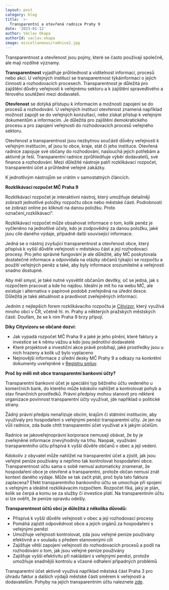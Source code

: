 ```yaml
---
layout: post
category: blog
title:  >-
  Transparentní a otevřená radnice Prahy 9
date: '2023-01-12'
author: Václav Okapa
authorId: vaclav.okapa
image: miscellaneous/radnice2.jpg
---
```

Transparentnost a otevřenost jsou pojmy, které se často používají společně, ale mají rozdílné významy.

**Transparentnost** vyjadřuje průhlednost a viditelnost informací, procesů nebo akcí. U veřejných institucí se transparentnost týkáinformací o jejich činnosti a rozhodovacích procesech. Transparentnost je důležitá pro zajištění důvěry veřejnosti k veřejnému sektoru a k zajištění spravedlivého a férového soutěžení mezi dodavateli.

**Otevřenost** se dotýká přístupu k informacím a možnosti zapojení se do procesů a rozhodování. U veřejných institucí otevřenost znamená například možnost zapojit se do veřejných konzultací, nebo získat přístup k veřejným dokumentům a informacím. Je důležitá pro zajištění demokratického procesu a pro zapojení veřejnosti do rozhodovacích procesů veřejného sektoru.

Otevřenost a transparentnost jsou nezbytnou součástí důvěry veřejnosti k veřejným institucím, ať jsou to obce, kraje, stát či jeho instituce. Otevřená radnice zapojuje své občany do rozhodování, naslouchá jejich potřebám a aktivně je řeší. Transparentní radnice zprůhledňuje výběr dodavatelů, své finance a rozhodování. Mezi důležité nástroje patří rozklikávací rozpočet, transparentní účet a průhledné veřejné zakázky.

K jednotlivým nástrojům se vrátím v samostatných článcích.

**Rozklikávací rozpočet MČ Praha 9**

Rozklikávací rozpočet je interaktivní nástroj, který umožňuje detailněji zobrazit jednotlivé položky rozpočtu obce nebo městské části. Podrobnosti se zobrazí online po kliknutí na danou položku. Proto označení„rozklikávací“.

Rozklikávací rozpočet může obsahovat informace o tom, kolik peněz je vyčleněno na jednotlivé účely, kdo je zodpovědný za danou položku, jaké jsou cíle daného výdaje, případně další související informace.

Jedná se o nástroj zvyšující transparentnost a otevřenost obce, který přispívá k vyšší důvěře veřejnosti v městskou část a její rozhodovací procesy. Pro jeho správné fungování je ale důležité, aby MČ poskytovala dostatečné informace a odpovídala na otázky občanů týkající se rozpočtu a použití veřejných peněz a také, aby byly informace srozumitelné a veřejnosti snadno dostupné.

Aby měl smysl, je také nutné vysvětlit občanům devítky, oč se jedná, jak s rozpočtem pracovat a kde ho najdou. Ideální je mít ho na webu MČ, ale existuje i alternativa v papírové podobě zveřejněná na úřední desce. Důležitá je také aktuálnost a pravdivost zveřejněných informací.

Jedním z nejlepších forem rozklikávacího rozpočtu je [Citivizor](https://cityvizor.cz/), který využívá mnoho obcí v ČR, včetně hl. m. Prahy a některých pražských městských částí. Doufám, že se k nim Praha 9 brzy připojí. 

**Díky Cityvizoru se občané dozví:**

- Jak vypadá rozpočet MČ Praha 9 a jaké je jeho plnění, které faktury a investice se k němu vážou a kdo jsou jednotliví dodavatelé
- Které projektové a investiční akce právě probíhají, jaké prostředky jsou u nich hrazeny a kolik už bylo vyplaceno
- Nejnovější informace z úřední desky MČ Prahy 9 a odkazy na konkrétní dokumenty uveřejněné v [Registru smluv](https://smlouvy.gov.cz/).

**Proč by měli mít obce transparentní bankovní účty?**

Transparentní bankovní účet je speciální typ běžného účtu vedeného u komerčních bank, do kterého může kdokoliv nahlížet a kontrolovat pohyb a stav finančních prostředků. Právní předpisy mohou stanovit pro některé organizace povinnost transparentní účty využívat, jde například o politické strany.

Žádný právní předpis nenařizuje obcím, krajům či státními institucím, aby využívaly pro hospodaření s veřejnými penězi transparentní účty. Je jen na vůli radnice, zda bude chtít transparentní účet využívat a k jakým účelům.

Radnice se jakoveřejnoprávní korporace nemusejí obávat, že by je zveřejněné informace znevýhodnily na trhu. Naopak, využívání transparentního účtu přispívá k vyšší důvěře občanů v obec a její vedení.

Kdokoliv z obyvatel může nahlížet na transparentní účet a zjistit, jak jsou veřejné peníze používány a nepřímo tak kontrolovat hospodaření obce. Transparentnost účtu sama o sobě nemusí automaticky znamenat, že hospodaření obce je otevřené a transparentní, protože občan nemusí znát kontext daného výdaje. Může se tak začít ptát, proč byla tato faktura zaplacena? Efekt transparentního bankovního účtu se umocňuje při spojení s veřejným a ideálně rozklikávacím rozpočtem. Rozpočet říká, jaký je plán, kolik se čerpá a komu se za služby či investice platí. Na transparentním účtu si lze ověřit, že peníze opravdu odešly.

**Transparentnost účtů obcí je důležitá z několika důvodů:**

 - Přispívá k vyšší důvěře veřejnosti v obec a její rozhodovací procesy
 - Pomáhá zajistit odpovědnost obce a jejích orgánů za hospodaření s veřejnými penězi
 - Umožňuje veřejnosti kontrolovat, zda jsou veřejné peníze používány efektivně a v souladu s předem stanovenými cíli
 - Zajišťuje větší zapojení veřejnosti do rozhodovacích procesů a podíl na rozhodování o tom, jak jsou veřejné peníze používány 
 - Zajišťuje vyšší efektivitu při nakládání s veřejnými penězi, protože umožňuje snadnější kontrolu a včasné odhalení případných problémů

Transparentní účet aktivně využívá například městská část Praha 3 pro úhradu faktur a dalších výdajů městské části směrem k veřejnosti a dodavatelům. Pohyby na jejich transparentním účtu naleznete [zde](https://www.csas.cz/cs/transparentni-ucty#/000027-2000781379/Mestska-cast-Praha-3).

